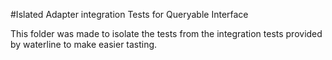 #Islated Adapter integration Tests for Queryable Interface

This folder was made to isolate the tests from the integration tests provided by waterline to make easier tasting.